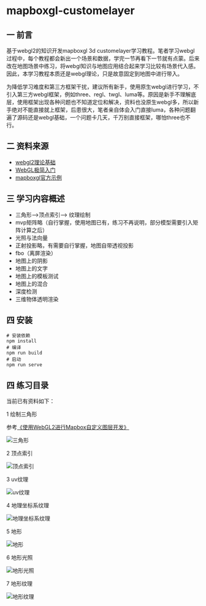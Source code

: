 # mapboxgl-customelayer 
## 一 前言
基于webgl2的知识开发mapboxgl 3d customelayer学习教程。笔者学习webgl过程中，每个教程都会新出一个场景和数据，学完一节再看下一节就有点蒙。后来改在地图场景中练习，将webgl知识与地图应用结合起来学习比较有场景代入感。因此，本学习教程本质还是webgl理论，只是故意固定到地图中进行带入。

为降低学习难度和第三方框架干扰，建议所有新手，使用原生webgl进行学习，不引入第三方webgl框架，例如three、regl、twgl、luma等。原因是新手不理解底层，使用框架出现各种问题也不知道定位和解决，资料也没原生webgl多，所以新手绝对不能直接就上框架，后患很大，笔者亲自体会入门直接luma，各种问题翻遍了源码还是webgl基础，一个问题卡几天，千万别直接框架，哪怕three也不行。
## 二 资料来源
- [webgl2理论基础](https://webgl2fundamentals.org/webgl/lessons/zh_cn/)
- [WebGL极简入门](https://github.com/fafa1899/WebGLTutorial)
- [mapboxgl官方示例](https://docs.mapbox.com/mapbox-gl-js/example/custom-style-layer/)

## 三 学习内容概述

- 三角形-->顶点索引--> 纹理绘制
- mvp矩阵略（自行掌握，使用地图已有，练习不再说明，部分模型需要引入矩阵计算之后）
- 光照与法向量
- 正射投影略，有需要自行掌握，地图自带透视投影
- fbo（离屏渲染）
- 地图上的阴影
- 地图上的文字
- 地图上的模板测试
- 地图上的混合
- 深度检测
- 三维物体透明渲染

## 四 安装

```
# 安装依赖
npm install
# 编译
npm run build
# 启动
npm run serve
```

## 四 练习目录
当前已有资料如下：

1 绘制三角形

参考[《使用WebGL2进行Mapbox自定义图层开发》](https://mp.weixin.qq.com/s?__biz=Mzg2OTUxMzM2MA==&mid=2247483684&idx=1&sn=cbec2c833fa0a2a30e3ee0d6063fbf0c&chksm=ce9aa0dbf9ed29cd1b65bebf5e773eb8b4005c3d347b033426d0c4b65807ab74934268d9df88&token=192320095&lang=zh_CN#rd)

![三角形](https://github.com/FreeGIS/mapboxgl-customelayer/blob/master/docs/triangle.png)

2 顶点索引

![顶点索引](https://github.com/FreeGIS/mapboxgl-customelayer/blob/master/docs/indices.png)


3 uv纹理

![uv纹理](https://github.com/FreeGIS/mapboxgl-customelayer/blob/master/docs/uv_texture.png)


4 地理坐标系纹理

![地理坐标系纹理](https://github.com/FreeGIS/mapboxgl-customelayer/blob/master/docs/geo_texture.png)

5 地形

![地形](https://github.com/FreeGIS/mapboxgl-customelayer/blob/master/docs/dem.png)

6 地形光照

![地形光照](https://github.com/FreeGIS/mapboxgl-customelayer/blob/master/docs/dem_light.png)

7 地形纹理

![地形纹理](https://github.com/FreeGIS/mapboxgl-customelayer/blob/master/docs/dem_texture.png)

